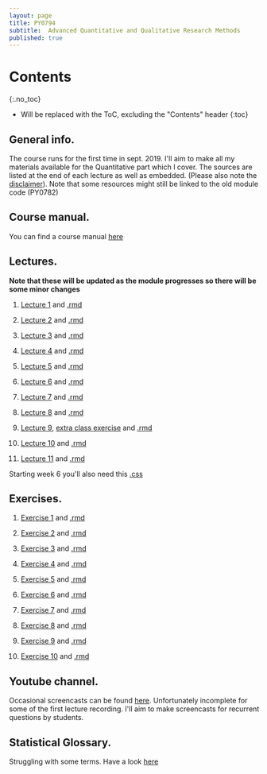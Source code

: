 ```yaml
---
layout: page
title: PY0794
subtitle:  Advanced Quantitative and Qualitative Research Methods
published: true
---
```


# Contents
{:.no_toc}

* Will be replaced with the ToC, excluding the "Contents" header
{:toc}

## General info.

The course runs for the first time in sept. 2019. I'll aim to make all my materials available for the Quantitative part which I cover. The sources are listed at the end of each lecture as well as embedded. (Please also note the [disclaimer](/disclaimer)). Note that some resources might still be linked to the old module code (PY0782)

## Course manual.

You can find a course manual [here](/outline_statistics_mres.course-11-9web)

## Lectures.

**Note that these will be updated as the module progresses so there will be some minor changes**

1. [Lecture 1](PY_0782/Lecture1.html) and [.rmd](https://drive.google.com/open?id=0Bw-5pwTzGZ7ZazhWQ1kwdko1cXM)

2. [Lecture 2](PY_0782/Lecture2.html) and [.rmd](https://drive.google.com/file/d/0Bw-5pwTzGZ7Zbmczc0UxcW93c2s/view?usp=sharing)

3. [Lecture 3](PY_0782/Lecture3.html) and [.rmd](https://drive.google.com/file/d/0Bw-5pwTzGZ7ZQS1DblR3bjZSTGc/view?usp=sharing)

4. [Lecture 4](PY_0782/Lecture4.html) and [.rmd](https://drive.google.com/open?id=0Bw-5pwTzGZ7ZVnBPalVPb1ItWUU)

5. [Lecture 5](PY_0782/Lecture5.html) and [.rmd](https://drive.google.com/file/d/0Bw-5pwTzGZ7ZMzJPajFBSWRDNnc/view)

6. [Lecture 6](PY_0782/Lecture6.html) and [.rmd](https://drive.google.com/open?id=0Bw-5pwTzGZ7ZSjc5dml2cjBNVlk)

7. [Lecture 7](PY_0782/Lecture7.html) and [.rmd](https://drive.google.com/open?id=0Bw-5pwTzGZ7ZMDJmVG9fUHlKWHM)

8. [Lecture 8](PY_0782/Lecture8.html) and [.rmd](https://drive.google.com/open?id=174PIonYowARUIoPO5CEjcfG6F386m-vW)

9. [Lecture 9](PY_0782/Lecture9.html), [extra class exercise](PY_0782/Exercise_in_class9.html) and [.rmd](https://drive.google.com/open?id=1RO36c8ZW915Td-XUgJIAk2qJGnFC4xY0)

10. [Lecture 10](PY_0782/Lecture10.html) and [.rmd](https://drive.google.com/file/d/1XSllJNDJv6rDg1s87rWGTjeot7pFa7Fi/view?usp=sharing)

11. [Lecture 11](PY_0782/Lecture11-ninja.html)  and [.rmd](https://drive.google.com/file/d/1aDG1wIkgJX_lip0hNT0x3ABK6JucULGI/view?usp=sharing)

Starting week 6 you'll also need this [.css](https://drive.google.com/open?id=0Bw-5pwTzGZ7ZY0xJeUdIaThYS0E)

## Exercises.

1. [Exercise 1](PY_0782/Exercise_1.html) and [.rmd](https://drive.google.com/open?id=0Bw-5pwTzGZ7ZM01sYVgyRVZCVU0)

2. [Exercise 2](PY_0782/Exercise_2.html) and [.rmd](https://drive.google.com/file/d/0Bw-5pwTzGZ7Zekd6ZzBPaFFqN3c)

3. [Exercise 3](PY_0782/Exercise_3.html) and [.rmd](https://drive.google.com/open?id=0Bw-5pwTzGZ7ZRU16bnhUVHVrQjg)

4. [Exercise 4](PY_0782/Exercise_4.html) and [.rmd](https://drive.google.com/open?id=0Bw-5pwTzGZ7ZNUxyZGJOalpUbU0)

5. [Exercise 5](PY_0782/Exercise_5.html) and [.rmd](https://drive.google.com/open?id=0Bw-5pwTzGZ7ZYTlvMEdCQU5YMUE)

6. [Exercise 6](PY_0782/Exercise_6.html) and [.rmd](https://drive.google.com/open?id=0Bw-5pwTzGZ7ZQXJvUWRHaVJuOGM)

7. [Exercise 7](PY_0782/Exercise_7.html) and [.rmd](https://drive.google.com/open?id=0Bw-5pwTzGZ7ZT1BWenNDbUNPZnc)

8. [Exercise 8](PY_0782/Exercise_8.html) and [.rmd](https://drive.google.com/file/d/1LqNL9dsLDC5i_AljRFmgIpR_4SUtAZO_/view?usp=sharing)

9. [Exercise 9](PY_0782/Exercise_9.html) and [.rmd](https://drive.google.com/file/d/13FXGOuBrHyeePzVCn1sUgeC6HMLBZAHw/view?usp=sharing)

10.  [Exercise 10](PY_0782/Exercise_10.html) and [.rmd](https://drive.google.com/file/d/1k4SiX8yCZ2RohV1GrogK5z0ontAxjtpE/view?usp=sharing)

## Youtube channel.
Occasional screencasts can be found [here](https://www.youtube.com/channel/UCWXTuZsVGQzQTUJPkEjo0YQ/featured?view_as=subscriber). Unfortunately incomplete for some of the first lecture recording. I'll aim to make screencasts for recurrent questions by students.

## Statistical Glossary.

Struggling with some terms. Have a look [here](https://tvpollet.github.io/PY_0782/glossary_stats.html)
